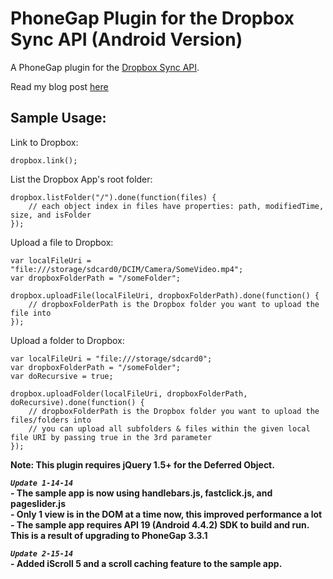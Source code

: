 # PhoneGap Plugin for the Dropbox Sync API (Android Version) #

A PhoneGap plugin for the [Dropbox Sync API](https://www.dropbox.com/developers/sync).

Read my blog post [here](http://rossmartindev.blogspot.com/2013/08/phonegap-plugin-for-dropbox-sync-api.html)

Sample Usage:
-----------
Link to Dropbox:

```
dropbox.link();
```

List the Dropbox App's root folder:
```
dropbox.listFolder("/").done(function(files) {
    // each object index in files have properties: path, modifiedTime, size, and isFolder
});
```

Upload a file to Dropbox:
```
var localFileUri = "file:///storage/sdcard0/DCIM/Camera/SomeVideo.mp4";
var dropboxFolderPath = "/someFolder";

dropbox.uploadFile(localFileUri, dropboxFolderPath).done(function() {
    // dropboxFolderPath is the Dropbox folder you want to upload the file into
});
```

Upload a folder to Dropbox:
```
var localFileUri = "file:///storage/sdcard0";
var dropboxFolderPath = "/someFolder";
var doRecursive = true;

dropbox.uploadFolder(localFileUri, dropboxFolderPath, doRecursive).done(function() {
    // dropboxFolderPath is the Dropbox folder you want to upload the files/folders into
    // you can upload all subfolders & files within the given local file URI by passing true in the 3rd parameter
});
```

__Note: This plugin requires jQuery 1.5+ for the Deferred Object.__
 
 
 ***```Update 1-14-14```***<br>**- The sample app is now using handlebars.js, fastclick.js, and pageslider.js**<br>
**- Only 1 view is in the DOM at a time now, this improved performance a lot**<br>
**- The sample app requires API 19 (Android 4.4.2) SDK to build and run.  This is a result of upgrading to PhoneGap 3.3.1**

***```Update 2-15-14```***<br>**- Added iScroll 5 and a scroll caching feature to the sample app.**
